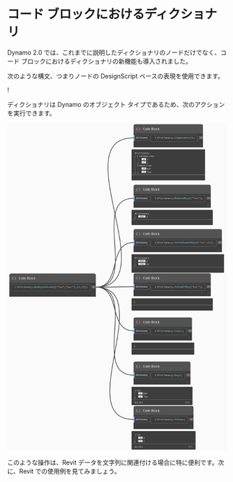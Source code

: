 # コード ブロックにおけるディクショナリ

Dynamo 2.0 では、これまでに説明したディクショナリのノードだけでなく、コード ブロックにおけるディクショナリの新機能も導入されました。

次のような構文、つまりノードの DesignScript ベースの表現を使用できます。

\![](<../images/5-5/1/what is a dictionary - what are the changes (1) (2).jpg>)

ディクショナリは Dynamo のオブジェクト タイプであるため、次のアクションを実行できます。

![](../images/5-5/3/dictionariesincb-actionswithcodeblocks.jpg)

このような操作は、Revit データを文字列に関連付ける場合に特に便利です。次に、Revit での使用例を見てみましょう。
